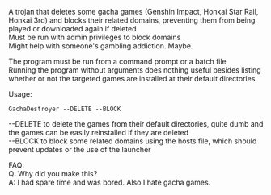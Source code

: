 A trojan that deletes some gacha games (Genshin Impact, Honkai Star Rail, Honkai 3rd) and blocks their related domains, preventing them from being played or downloaded again if deleted  
Must be run with admin privileges to block domains  
Might help with someone's gambling addiction. Maybe.  

The program must be run from a command prompt or a batch file  
Running the program without arguments does nothing useful besides listing whether or not the targeted games are installed at their default directories  

Usage:  

```
GachaDestroyer --DELETE --BLOCK  
```

--DELETE to delete the games from their default directories, quite dumb and the games can be easily reinstalled if they are deleted  
--BLOCK to block some related domains using the hosts file, which should prevent updates or the use of the launcher  

FAQ:  
Q: Why did you make this?  
A: I had spare time and was bored. Also I hate gacha games.  
